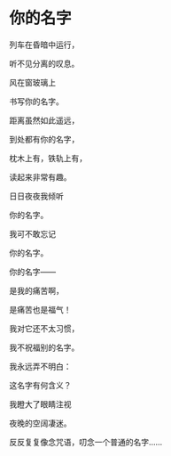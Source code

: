 # 你的名字

列车在昏暗中运行， 

听不见分离的叹息。 

风在窗玻璃上 

书写你的名字。 

距离虽然如此遥远， 

到处都有你的名字， 

枕木上有，铁轨上有， 

读起来非常有趣。 

日日夜夜我倾听 

你的名字。 

我可不敢忘记 

你的名字。 

你的名字—— 

是我的痛苦啊， 

是痛苦也是福气！ 

我对它还不太习惯， 

我不祝福别的名字。 

我永远弄不明白： 

这名字有何含义？ 

我瞪大了眼睛注视 

夜晚的空阔凄迷。 

反反复复像念咒语，叨念一个普通的名字……